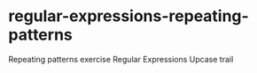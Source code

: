 # regular-expressions-repeating-patterns
Repeating patterns exercise Regular Expressions Upcase trail
